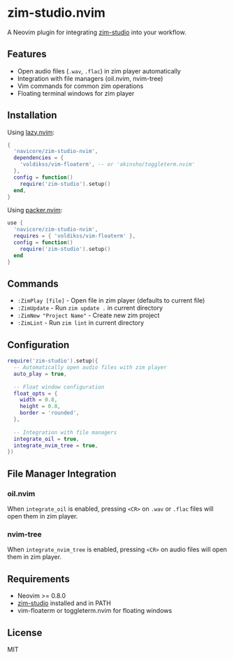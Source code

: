 # zim-studio.nvim

A Neovim plugin for integrating [zim-studio](https://github.com/navicore/zim-studio) into your workflow.

## Features

- Open audio files (`.wav`, `.flac`) in zim player automatically
- Integration with file managers (oil.nvim, nvim-tree)
- Vim commands for common zim operations
- Floating terminal windows for zim player

## Installation

Using [lazy.nvim](https://github.com/folke/lazy.nvim):

```lua
{
  'navicore/zim-studio-nvim',
  dependencies = {
    'voldikss/vim-floaterm', -- or 'akinsho/toggleterm.nvim'
  },
  config = function()
    require('zim-studio').setup()
  end,
}
```

Using [packer.nvim](https://github.com/wbthomason/packer.nvim):

```lua
use {
  'navicore/zim-studio-nvim',
  requires = { 'voldikss/vim-floaterm' },
  config = function()
    require('zim-studio').setup()
  end
}
```

## Commands

- `:ZimPlay [file]` - Open file in zim player (defaults to current file)
- `:ZimUpdate` - Run `zim update .` in current directory
- `:ZimNew "Project Name"` - Create new zim project
- `:ZimLint` - Run `zim lint` in current directory

## Configuration

```lua
require('zim-studio').setup({
  -- Automatically open audio files with zim player
  auto_play = true,
  
  -- Float window configuration
  float_opts = {
    width = 0.8,
    height = 0.8,
    border = 'rounded',
  },
  
  -- Integration with file managers
  integrate_oil = true,
  integrate_nvim_tree = true,
})
```

## File Manager Integration

### oil.nvim

When `integrate_oil` is enabled, pressing `<CR>` on `.wav` or `.flac` files will open them in zim player.

### nvim-tree

When `integrate_nvim_tree` is enabled, pressing `<CR>` on audio files will open them in zim player.

## Requirements

- Neovim >= 0.8.0
- [zim-studio](https://github.com/navicore/zim-studio) installed and in PATH
- vim-floaterm or toggleterm.nvim for floating windows

## License

MIT